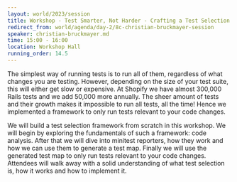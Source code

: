 ```yaml
---
layout: world/2023/session
title: Workshop - Test Smarter, Not Harder - Crafting a Test Selection Framework from Scratch
redirect_from: world/agenda/day-2/8c-christian-bruckmayer-session
speaker: christian-bruckmayer.md
time: 15:00 - 16:00
location: Workshop Hall
running_order: 14.5
---
```


The simplest way of running tests is to run all of them, regardless of what changes you are testing. However, depending on the size of your test suite, this will either get slow or expensive. At Shopify we have almost 300,000 Rails tests and we add 50,000 more annually. The sheer amount of tests and their growth makes it impossible to run all tests, all the time! Hence we implemented a framework to only run tests relevant to your code changes.

We will build a test selection framework from scratch in this workshop. We will begin by exploring the fundamentals of such a framework: code analysis. After that we will dive into minitest reporters, how they work and how we can use them to generate a test map. Finally we will use the generated test map to only run tests relevant to your code changes. Attendees will walk away with a solid understanding of what test selection is, how it works and how to implement it.
